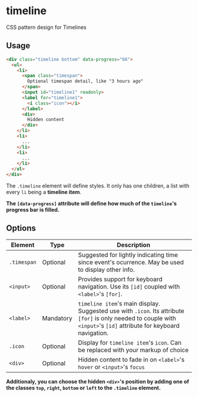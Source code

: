 # timeline
CSS pattern design for Timelines

## Usage

```html
<div class="timeline bottom" data-progress="66">
  <ul>
    <li>
      <span class="timespan">
        Optional timespan detail, like "3 hours ago"
      </span>
      <input id="timeline1" readonly>
      <label for="timeline1">
        <i class="icon"></i>
      </label>
      <div>
        Hidden content
      </div>
    </li>
    <li>
      ...
    </li>
    <li>
      ...
    </li>
  </ul>
</div>
```

The `.timeline` element will define styles. It only has one children, a list with every `li` being a **timeline item**.

**The `[data-progress]` attribute will define how much of the `timeline`'s progress bar is filled.**

## Options

| Element | Type | Description |
| --- | --- | --- |
| `.timespan` | Optional | Suggested for lightly indicating time since event's ocurrence. May be used to display other info. |
| `<input>` | Optional | Provides support for keyboard navigation. Use its `[id]` coupled with `<label>`'s `[for]`. |
| `<label>` | Mandatory | `timeline item`'s main display. Suggested use with `.icon`. Its attribute `[for]` is only needed to couple with `<input>`'s `[id]` attribute for keyboard navigation. |
| `.icon` | Optional | Display for `timeline item`'s `icon`. Can be replaced with your markup of choice |
| `<div>` | Optional | Hidden content to fade in on `<label>`'s `hover` or `<input>`'s `focus` |

**Additionaly, you can choose the hidden `<div>`'s position by adding one of the classes `top`, `right`, `bottom` or `left` to the `.timeline` element.**
